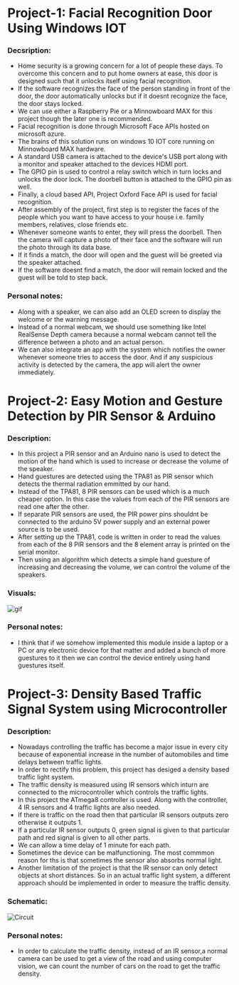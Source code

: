 # Project-1: Facial Recognition Door Using Windows IOT

### Decsription:
- Home security is a growing concern for a lot of people these days. To overcome this concern and to put home owners at ease, this door is designed such that it unlocks itself using facial recognition.
- If the software recognizes the face of the person standing in front of the door, the door automatically unlocks but if it doesnt recognize the face, the door stays locked.
- We can use either a Raspberry Pie or a Minnowboard MAX for this project though the later one is recommended.
- Facial recognition is done through Microsoft Face APIs hosted on microsoft azure.
- The brains of this solution runs on windows 10 IOT core running on Minnowboard MAX hardware.
- A standard USB camera is attached to the device's USB port along with a monitor and speaker attached to the devices HDMI port.
- The GPIO pin is used to control a relay switch which in turn locks and unlocks the door lock. The doorbell button is attached to the GPIO pin as well.
- Finally, a cloud based API, Project Oxford Face API is used for facial recognition.
- After assembly of the project, first step is to register the faces of the people which you want to have access to your house i.e. family members, relatives, close friends etc.
- Whenever someone wants to enter, they will press the doorbell. Then the camera will capture a photo of their face and the software will run the photo through its data base.
- If it finds a match, the door will open and the guest will be greeted via the speaker attached.
- If the software doesnt find a match, the door will remain locked and the guest will be told to step back.

### Personal notes:
- Along with a speaker, we can also add an OLED screen to display the welcome or the warning message.
- Instead of a normal webcam, we should use something like Intel RealSense Depth camera because a normal webcam cannot tell the difference between a photo and an actual person.
- We can also integrate an app with the system which notifies the owner whenever someone tries to access the door. And if any suspicious activity is detected by the camera, the app will alert the owner immediately.


# Project-2: Easy Motion and Gesture Detection by PIR Sensor & Arduino

### Description:
- In this project a PIR sensor and an Arduino nano is used to detect the motion of the hand which is used to increase or decrease the volume of the speaker.
- Hand guestures are detected using the TPA81 as PIR sensor which detects the thermal radiation emmitted by our hand.
- Instead of the TPA81, 8 PIR sensors can be used which is a much cheaper option. In this case the values from each of the PIR sensors are read one after the other.
- If separate PIR sensors are used, the PIR power pins shouldnt be connected to the arduino 5V power supply and an external power source is to be used.
- After setting up the TPA81, code is written in order to read the values from each of the 8 PIR sensors and the 8 element array is printed on the serial monitor.
- Then using an algorithm which detects a simple hand guesture of increasing and decreasing the volume, we can control the volume of the speakers.

### Visuals:
![gif](https://hackster.imgix.net/uploads/attachments/586349/gesture_detection_QY3OQN8byq.gif?auto=format%2Ccompress&gifq=35&w=900&h=675&fit=min&fm=mp4)

### Personal notes:
- I think that if we somehow implemented this module inside a laptop or a PC or any electronic device for that matter and added a bunch of more guestures to it then we can control the device entirely using hand guestures itself.


# Project-3: Density Based Traffic Signal System using Microcontroller

### Description:
- Nowadays controlling the traffic has become a major issue in every city because of exponential increase in the number of automobiles and time delays between traffic lights.
- In order to rectify this problem, this project has desiged a density based traffic light system.
- The traffic density is measured using IR sensors which inturn are connected to the microcontroller which controls the traffic lights.
- In this project the ATmega8 controller is used. Along with the controller, 4 IR sensors and 4 traffic lights are also needed.
- If there is traffic on the road then that particular IR sensors outputs zero otherwise it outputs 1.
- If a particular IR sensor outputs 0, green signal is given to that particular path and red signal is given to all other parts.
- We can allow a time delay of 1 minute for each path.
- Sometimes the device can be malfunctioning. The most commmon reason for ths is that sometimes the sensor also absorbs normal light.
- Another limitation of the project is that the IR sensor can only detect objects at short distances. So in an actual traffic light system, a different approach should be implemented in order to measure the traffic density.

### Schematic:
![Circuit](https://www.electronicshub.org/wp-content/uploads/2014/06/Density-Based-Traffic-Lights-System-Circuit-Diagram.jpg)

### Personal notes:
- In order to calculate the traffic density, instead of an IR sensor,a normal camera can be used to get a view of the road and using computer vision, we can count the number of cars on the road to get the traffic density.